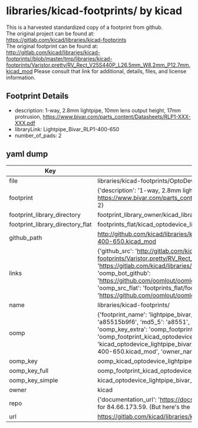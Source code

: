 # libraries/kicad-footprints/ by kicad  
This is a harvested standardized copy of a footprint from github.  
The original project can be found at:  
https://gitlab.com/kicad/libraries/kicad-footprints  
The original footprint can be found at:
http://gitlab.com/kicad/libraries/kicad-footprints//blob/master/tmp/libraries/kicad-footprints/Varistor.pretty/RV_Rect_V25S440P_L26.5mm_W8.2mm_P12.7mm.kicad_mod
Please consult that link for additional, details, files, and license information.  
## Footprint Details
* description: 1-way, 2.8mm lightpipe, 10mm lens output height, 17mm protrusion, https://www.bivar.com/parts_content/Datasheets/RLP1-XXX-XXX.pdf  
* libraryLink: Lightpipe_Bivar_RLP1-400-650  
* number_of_pads: 2  
## yaml dump  
| Key | Value |  
| --- | --- |  
| file | libraries/kicad-footprints/OptoDevice.pretty/Lightpipe_Bivar_RLP1-400-650.kicad_mod |  
| footprint | {'description': '1-way, 2.8mm lightpipe, 10mm lens output height, 17mm protrusion, https://www.bivar.com/parts_content/Datasheets/RLP1-XXX-XXX.pdf', 'libraryLink': 'Lightpipe_Bivar_RLP1-400-650', 'number_of_pads': 2} |  
| footprint_library_directory | footprint_library_owner/kicad_libraries/kicad-footprints/ |  
| footprint_library_directory_flat | footprints_flat/kicad_optodevice_lightpipe_bivar_rlp1_400_650/working |  
| github_path | http://github.com/kicad/libraries/kicad-footprints//blob/master/tmp/libraries/kicad-footprints/OptoDevice.pretty/Lightpipe_Bivar_RLP1-400-650.kicad_mod |  
| links | {'github_src': 'http://gitlab.com/kicad/libraries/kicad-footprints//blob/master/tmp/libraries/kicad-footprints/Varistor.pretty/RV_Rect_V25S440P_L26.5mm_W8.2mm_P12.7mm.kicad_mod', 'github_src_repo': 'https://gitlab.com/kicad/libraries/kicad-footprints', 'oomp_bot': 'footprints/kicad_optodevice_lightpipe_bivar_rlp1_400_650/working', 'oomp_bot_github': 'https://github.com/oomlout/oomlout_oomp_footprint_bot/tree/main/footprints/kicad_optodevice_lightpipe_bivar_rlp1_400_650/working', 'oomp_src_flat': 'footprints_flat/footprints_flat/kicad_optodevice_lightpipe_bivar_rlp1_400_650/working', 'oomp_src_flat_github': 'https://github.com/oomlout/oomlout_oomp_footprint_src/tree/main/footprints_flat/kicad_optodevice_lightpipe_bivar_rlp1_400_650/working'} |  
| name | libraries/kicad-footprints/ |  
| oomp | {'footprint_name': 'lightpipe_bivar_rlp1_400_650', 'library_name': 'optodevice', 'md5': 'a85515b9f66bcba1fe82ed263f04c010', 'md5_10': 'a85515b9f6', 'md5_5': 'a8551', 'md5_6': 'a85515', 'oomp_key': 'oomp_kicad_optodevice_lightpipe_bivar_rlp1_400_650', 'oomp_key_extra': 'oomp_footprint_kicad_optodevice_lightpipe_bivar_rlp1_400_650', 'oomp_key_full': 'oomp_footprint_kicad_optodevice_lightpipe_bivar_rlp1_400_650_a85515', 'oomp_key_simple': 'kicad_optodevice_lightpipe_bivar_rlp1_400_650', 'original_filename': 'libraries/kicad-footprints/OptoDevice.pretty/Lightpipe_Bivar_RLP1-400-650.kicad_mod', 'owner_name': 'kicad'} |  
| oomp_key | oomp_kicad_optodevice_lightpipe_bivar_rlp1_400_650 |  
| oomp_key_full | oomp_footprint_kicad_optodevice_lightpipe_bivar_rlp1_400_650 |  
| oomp_key_simple | kicad_optodevice_lightpipe_bivar_rlp1_400_650 |  
| owner | kicad |  
| repo | {'documentation_url': 'https://docs.github.com/rest/overview/resources-in-the-rest-api#rate-limiting', 'message': "API rate limit exceeded for 84.66.173.59. (But here's the good news: Authenticated requests get a higher rate limit. Check out the documentation for more details.)"} |  
| url | https://gitlab.com/kicad/libraries/kicad-footprints |  

